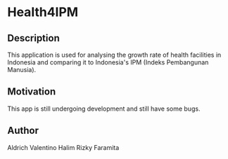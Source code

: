 # Health4IPM

## Description

This application is used for analysing the growth rate of health facilities in Indonesia and comparing it to Indonesia's IPM (Indeks Pembangunan Manusia).

## Motivation

This app is still undergoing development and still have some bugs.

## Author
Aldrich Valentino Halim
Rizky Faramita
